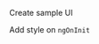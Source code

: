 Create sample UI
<snippet id='style-view-html'/>

Add style on `ngOnInit`
<snippet id='setting-style-via-code'/>